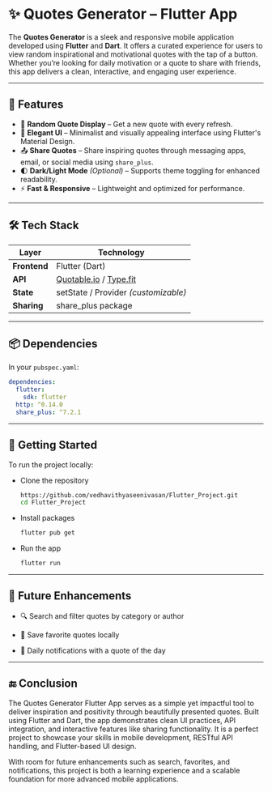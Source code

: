 # ✨ Quotes Generator – Flutter App

The **Quotes Generator** is a sleek and responsive mobile application developed using **Flutter** and **Dart**. It offers a curated experience for users to view random inspirational and motivational quotes with the tap of a button. Whether you’re looking for daily motivation or a quote to share with friends, this app delivers a clean, interactive, and engaging user experience.

---

## 📱 Features

- 🔁 **Random Quote Display** – Get a new quote with every refresh.
- 🎨 **Elegant UI** – Minimalist and visually appealing interface using Flutter's Material Design.
- 📤 **Share Quotes** – Share inspiring quotes through messaging apps, email, or social media using `share_plus`.
- 🌓 **Dark/Light Mode** *(Optional)* – Supports theme toggling for enhanced readability.
- ⚡ **Fast & Responsive** – Lightweight and optimized for performance.

---

## 🛠️ Tech Stack

| Layer       | Technology                         |
|-------------|-------------------------------------|
| **Frontend**| Flutter (Dart)                      |
| **API**     | [Quotable.io](https://api.quotable.io) / [Type.fit](https://type.fit/api/quotes) |
| **State**   | setState / Provider *(customizable)* |
| **Sharing** | share_plus package                  |

---

## 📦 Dependencies

In your `pubspec.yaml`:

```yaml
dependencies:
  flutter:
    sdk: flutter
  http: ^0.14.0
  share_plus: ^7.2.1
```

---

## 🚀 Getting Started
To run the project locally:

- Clone the repository

  ```bash
  https://github.com/vedhavithyaseenivasan/Flutter_Project.git
  cd Flutter_Project
  ```
  
- Install packages
  
  ```bash
  flutter pub get
  ```
  
- Run the app

   ```bash
  flutter run
  ```

---

## 🔮 Future Enhancements

- 🔍 Search and filter quotes by category or author

- 🧾 Save favorite quotes locally

- 🔄 Daily notifications with a quote of the day

---

## 🔚 Conclusion

The Quotes Generator Flutter App serves as a simple yet impactful tool to deliver inspiration and positivity through beautifully presented quotes. Built using Flutter and Dart, the app demonstrates clean UI practices, API integration, and interactive features like sharing functionality. It is a perfect project to showcase your skills in mobile development, RESTful API handling, and Flutter-based UI design.

With room for future enhancements such as search, favorites, and notifications, this project is both a learning experience and a scalable foundation for more advanced mobile applications.


